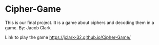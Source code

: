 # Cipher-Game
This is our final project. It is a game about ciphers and decoding them in a game.
By: Jacob Clark



Link to play the game
https://jclark-32.github.io/Cipher-Game/
